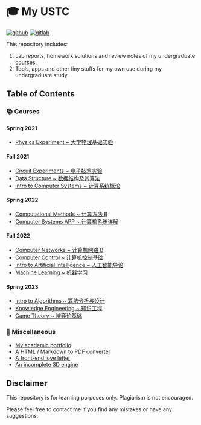 # 🎓 My USTC

[![github](https://img.shields.io/github/stars/HasiNed/my-ustc?style=social)](https://github.com/HasiNed/my-ustc)
[![gitlab](https://img.shields.io/gitlab/stars/hasined/my-ustc?gitlab_url=https%3A%2F%2Fgit.lug.ustc.edu.cn%2F&style=social)](https://git.lug.ustc.edu.cn/hasined/my-ustc)

This repository includes:

1.  Lab reports, homework solutions and review notes of my undergraduate courses.
2.  Tools, apps and other tiny stuffs for my own use during my undergraduate study.

## Table of Contents

### 📚 Courses

#### Spring 2021

- [Physics Experiment ~ 大学物理基础实验](./Courses/Physics%20Experiments/)

#### Fall 2021

- [Circuit Experiments ~ 电子技术实验](./Courses/Circuit%20Experiments/)
- [Data Structure ~ 数据结构及其算法](./Courses/Data%20Structure/)
- [Intro to Computer Systems ~ 计算系统概论](./Courses/Intro%20to%20Computer%20Systems/)

#### Spring 2022

- [Computational Methods ~ 计算方法 B](./Courses/Computational%20Methods/)
- [Computer Systems APP ~ 计算机系统详解](./Courses/Computer%20Systems/)

#### Fall 2022

- [Computer Networks ~ 计算机网络 B](./Courses/Computer%20Networks/)
- [Computer Control ~ 计算机控制基础](./Courses/Computer%20Control/)
- [Intro to Artificial Intelligence ~ 人工智能导论](./Courses/Intro%20to%20Artificial%20Intelligence/)
- [Machine Learning ~ 机器学习](./Courses/Machine%20Learning/)

#### Spring 2023

- [Intro to Algorithms ~ 算法分析与设计](./Courses/Intro%20to%20Algorithms/)
- [Knowledge Engineering ~ 知识工程](./Courses/Knowledge%20Engineering)
- [Game Theory ~ 博弈论基础](./Courses/Game%20Theory)

### 🔨 Miscellaneous

- [My academic portfolio](https://github.com/HasiNed/aboutme)
- [A HTML / Markdown to PDF converter](https://github.com/HasiNed/onepagepdf)
- [A front-end love letter](./Misc/vue3%20kokuhaku/)
- [An incomplete 3D engine](./Misc/opengl%20learning/)

## Disclaimer

This repository is for learning purposes only. Plagiarism is not encouraged.

Please feel free to contact me if you find any mistakes or have any suggestions.
